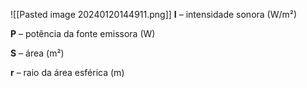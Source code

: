 ![[Pasted image 20240120144911.png]]
**I** – intensidade sonora (W/m²)

**P** – potência da fonte emissora (W)

**S** – área (m²)

**r** – raio da área esférica (m)